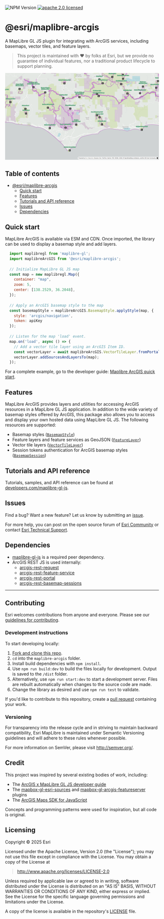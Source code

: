 ![NPM Version](https://img.shields.io/npm/v/%40esri%2Fmaplibre-arcgis?style=flat-square&color=blue)
[![apache 2.0 licensed][license-img]][license-url]

[license-img]: https://img.shields.io/badge/license-Apache%202.0-orange.svg?style=flat-square
[license-url]: #licensing

# @esri/maplibre-arcgis

A MapLibre GL JS plugin for integrating with ArcGIS services, including basemaps, vector tiles, and feature layers.

> This project is maintained with ❤️ by folks at Esri, but we provide no guarantee of individual features, nor a traditional product lifecycle to support planning.

![Trails and parks styled with MapLibre ArcGIS.](./examples/trails-parks-styled.png)

## Table of contents

- [@esri/maplibre-arcgis](#esrimaplibre-arcgis)
  - [Quick start](#quick-start)
  - [Features](#features)
  - [Tutorials and API reference](#tutorials-and-api-reference)
  - [Issues](#issues)
  - [Dependencies](#dependencies)

## Quick start

MapLibre ArcGIS is available via ESM and CDN. Once imported, the library can be used to display a basemap style and add layers.

```js
  import maplibregl from 'maplibre-gl';
  import maplibreArcGIS from '@esri/maplibre-arcgis';

  // Initialize MapLibre GL JS map
  const map = new maplibregl.Map({
    container: "map",
    zoom: 5,
    center: [138.2529, 36.2048],
  });

  // Apply an ArcGIS basemap style to the map
  const basemapStyle = maplibreArcGIS.BasemapStyle.applyStyle(map, {
    style: 'arcgis/navigation',
    token: apiKey
  });

  // Listen for the map 'load' event.
  map.on('load', async () => {
    // Add a vector tile layer using an ArcGIS Item ID.
    const vectorLayer = await maplibreArcGIS.VectorTileLayer.fromPortalItem('b8f6941ceb874d72a7c37418c3e8108d');
    vectorLayer.addSourcesAndLayersTo(map);
  });
```

For a complete example, go to the developer guide: [Maplibre ArcGIS quick start](https://developers.arcgis.com/maplibre-gl-js/get-started/).

## Features

MapLibre ArcGIS provides layers and utilities for accessing ArcGIS resources in a MapLibre GL JS application. In addition to the wide variety of basemap styles offered by ArcGIS, this package also allows you to access and display your own hosted data using MapLibre GL JS. The following resources are supported:

* Basemap styles ([`BasemapStyle`](/))
* Feature layers and feature services as GeoJSON ([`FeatureLayer`](/))
* Vector tile layers ([`VectorTileLayer`](/))
* Session tokens authentication for ArcGIS basemap styles ([`BasemapSession`](/))

## Tutorials and API reference

Tutorials, samples, and API reference can be found at [developers.com/maplibre-gl-js](https://developers.arcgis.com/maplibre-gl-js/).

<!--## Frequently asked questions

TODO-->

## Issues

Find a bug? Want a new feature? Let us know by submitting an [issue](https://github.com/Esri/maplibre-arcgis/issues).

For more help, you can post on the open source forum of [Esri Community](https://community.esri.com/t5/open-source-mapping-libraries/ct-p/open-source-mapping-libraries) or contact [Esri Technical Support](https://support.esri.com/en-us/contact).

## Dependencies

* [maplibre-gl-js](https://github.com/maplibre/maplibre-gl-js/) is a required peer dependency.
* ArcGIS REST JS is used internally:
    * [arcgis-rest-request](https://github.com/Esri/arcgis-rest-js/tree/main/packages/arcgis-rest-request)
    * [arcgis-rest-feature-service](https://github.com/Esri/arcgis-rest-js/tree/main/packages/arcgis-rest-feature-service)
    * [arcgis-rest-portal](https://github.com/Esri/arcgis-rest-js/tree/main/packages/arcgis-rest-portal)
    * [arcgis-rest-basemap-sessions](https://github.com/Esri/arcgis-rest-js/tree/main/packages/arcgis-rest-basemap-sessions)

---

## Contributing

Esri welcomes contributions from anyone and everyone. Please see our [guidelines for contributing](/CONTRIBUTING.md).

### Development instructions

To start developing locally:

1. [Fork and clone this repo](https://docs.github.com/en/pull-requests/collaborating-with-pull-requests/working-with-forks/fork-a-repo).
2. `cd` into the `maplibre-arcgis` folder.
3. Install build dependencies with `npm install`.
4. Use `npm run build:dev` to build the files locally for development. Output is saved to the `/dist` folder.
5. Alternatively, use `npm run start:dev` to start a development server. Files are rebuilt automatically when changes to the source code are made.
6. Change the library as desired and use `npm run test` to validate.

If you'd like to contribute to this repository, create a [pull request](https://docs.github.com/en/pull-requests/collaborating-with-pull-requests/proposing-changes-to-your-work-with-pull-requests/creating-a-pull-request) containing your work.

### Versioning

For transparency into the release cycle and in striving to maintain backward compatibility, Esri MapLibre is maintained under Semantic Versioning guidelines and will adhere to these rules whenever possible.

For more information on SemVer, please visit http://semver.org/.

## Credit

This project was inspired by several existing bodies of work, including:
* The [ArcGIS x MapLibre GL JS developer guide](https://developers.arcgis.com/maplibre-gl-js/)
* The [mapbox-gl-esri-sources](https://github.com/frontiersi/mapbox-gl-esri-sources) and [mapbox-gl-arcgis-featureserver](https://github.com/rowanwins/mapbox-gl-arcgis-featureserver) plugins
* The [ArcGIS Maps SDK for JavaScript](https://developers.arcgis.com/javascript/latest/)

Concepts and programming patterns were used for inspiration, but all code is original.

## Licensing

Copyright © 2025 Esri

Licensed under the Apache License, Version 2.0 (the "License"); you may not use this file except in compliance with the License. You may obtain a copy of the License at

> http://www.apache.org/licenses/LICENSE-2.0

Unless required by applicable law or agreed to in writing, software distributed under the License is distributed on an "AS IS" BASIS, WITHOUT WARRANTIES OR CONDITIONS OF ANY KIND, either express or implied. See the License for the specific language governing permissions and limitations under the License.

A copy of the license is available in the repository's [LICENSE](/LICENSE) file.
